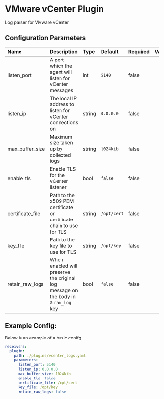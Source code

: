 # VMware vCenter Plugin

Log parser for VMware vCenter

## Configuration Parameters

| Name | Description | Type | Default | Required | Values |
|:-- |:-- |:-- |:-- |:-- |:-- |
| listen_port | A port which the agent will listen for vCenter messages | int | `5140` | false |  |
| listen_ip | The local IP address to listen for vCenter connections on | string | `0.0.0.0` | false |  |
| max_buffer_size | Maximum size taken up by collected logs | string | `1024kib` | false |  |
| enable_tls | Enable TLS for the vCenter listener | bool | `false` | false |  |
| certificate_file | Path to the x509 PEM certificate or certificate chain to use for TLS | string | `/opt/cert` | false |  |
| key_file | Path to the key file to use for TLS | string | `/opt/key` | false |  |
| retain_raw_logs | When enabled will preserve the original log message on the body in a `raw_log` key | bool | `false` | false |  |

## Example Config:

Below is an example of a basic conifg

```yaml
receivers:
  plugin:
    path: ./plugins/vcenter_logs.yaml
    parameters:
      listen_port: 5140
      listen_ip: 0.0.0.0
      max_buffer_size: 1024kib
      enable_tls: false
      certificate_file: /opt/cert
      key_file: /opt/key
      retain_raw_logs: false
```
